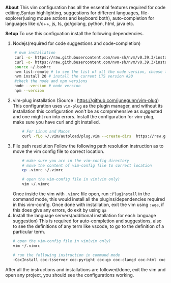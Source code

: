 **About**
This vim configuration has all the essential features required for code editing,Syntax highlighting, suggestions for different languages, file-explorer(using mouse actions and keyboard both),  auto-completion for languages like c/c++, js, ts, go/golang, python, html, java etc.

**Setup**
To use this configuation install the following dependencies.
1. Nodejs(required for code suggestions and code-completion)
```bash
    # nvm installation
    curl -o- https://raw.githubusercontent.com/nvm-sh/nvm/v0.39.3/install.sh
    curl -o- https://raw.githubusercontent.com/nvm-sh/nvm/v0.39.3/install.sh | bash
    source ~/.bashrc
    nvm list-remote # to see the list of all the node version, choose the LTS version, currently it is 20
    nvm install 20 # install the current LTS version #20
    #check the node and npm versions
    node --version # node version
    npm --version
```
2. vim-plug installation (Source : https://github.com/junegunn/vim-plug)
    This configuration uses `vim-plug` as the plugin manager, and without its installation this configuration won't be as comprehensive as suggested and one might run into errors.
    Install the configuration for vim-plug, make sure you have curl and git installed.
    ```bash
        # For Linux and Macos
        curl -fLo ~/.vim/autoload/plug.vim --create-dirs  https://raw.githubusercontent.com/junegunn/vim-plug/master/plug.vim
    ```
3. File path resolution
    Follow the following path resolution instruction as to move the vim config file to correct location.
    ```bash
        # make sure you are in the vim-config directory
        # move the content of vim-config file to correct location
        cp .vimrc ~/.vimrc

        # open the vim-config file in vim(vim only)
        vim ~/.vimrc
    ```
    Once inside the vim with `.vimrc` file open, run `:PlugInstall` in the command mode, this would install all the plugins/dependencies required in this vim-config. Once done with installation, exit the vim using `:wqa`, if this does give any errors, do exit by using `qa`
4. Install the language servers(additional installation for each language suggestion)
    This is required for auto-completion and suggestions, also to see the definitions of any term like vscode, to go to the definition of a particular term.
    ```bash
    # open the vim-config file in vim(vim only)
    vim ~/.vimrc

    # run the following instruction in command mode
    :CocInstall coc-tsserver coc-pyright coc-go coc-clangd coc-html coc-css coc-json coc-vimlsp coc-emmet coc-sql coc-sh coc-yaml coc-docker
    ```
After all the instructions and installations are followed/done, exit the vim and open any project, you should see the configurations working.
